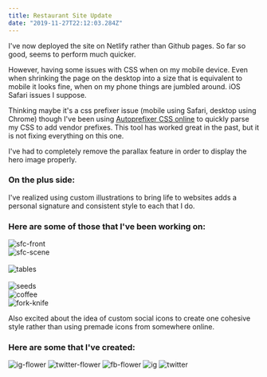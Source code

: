 ```yaml
---
title: Restaurant Site Update
date: "2019-11-27T22:12:03.284Z"
---
```


I've now deployed the site on Netlify rather than Github pages. So far so good, seems to perform much quicker.

However, having some issues with CSS when on my mobile device. Even when shrinking the page on the desktop into a size that is equivalent to mobile it looks fine, when on my phone things are jumbled around. iOS Safari issues I suppose.

Thinking maybe it's a css prefixer issue (mobile using Safari, desktop using Chrome) though I've been using [Autoprefixer CSS online](https://autoprefixer.github.io/) to quickly parse my CSS to add vendor prefixes. This tool has worked great in the past, but it is not fixing everything on this one.

I've had to completely remove the parallax feature in order to display the hero image properly.

<h3>On the plus side:</h3>

I've realized using custom illustrations to bring life to websites adds a personal signature and consistent style to each that I do.

<h3>Here are some of those that I've been working on:</h3>

![sfc-front](sfc-front.jpg)<br>
![sfc-scene](sfc-scene1.jpg)<br><br>
![tables](tables.jpg)<br><br>
![seeds](seeds.jpg)<br>
![coffee](coffee.jpg)<br>
![fork-knife](knife-fork1.jpg)<br>

Also excited about the idea of custom social icons to create one cohesive style rather than using premade icons from somewhere online.

<h3>Here are some that I've created:</h3>

![ig-flower](ig-flower.jpg)
![twitter-flower](twitter-flower.jpg)
![fb-flower](fb-flower.jpg)
![ig](ig.jpg)
![twitter](twitter.jpg)
